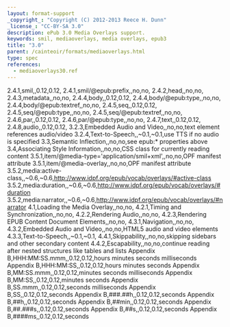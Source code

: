 ```yaml
---
layout: format-support
_copyright_: "Copyright (C) 2012-2013 Reece H. Dunn"
_license_: "CC-BY-SA 3.0"
description: ePub 3.0 Media Overlays support.
keywords: smil, mediaoverlays, media overlays, epub3
title: "3.0"
parent: /cainteoir/formats/mediaoverlays.html
type: spec
references:
  - mediaoverlays30.ref
---
```


2.4.1,smil,,0.12,0.12,
2.4.1,smil/@epub:prefix,,no,no,
2.4.2,head,,no,no,
2.4.3,metadata,,no,no,
2.4.4,body,,0.12,0.12,
2.4.4,body/@epub:type,,no,no,
2.4.4,body/@epub:textref,,no,no,
2.4.5,seq,,0.12,0.12,
2.4.5,seq/@epub:type,,no,no,
2.4.5,seq/@epub:textref,,no,no,
2.4.6,par,,0.12,0.12,
2.4.6,par/@epub:type,,no,no,
2.4.7,text,,0.12,0.12,
2.4.8,audio,,0.12,0.12,
3.2.3,Embedded Audio and Video,,no,no,text element references audio/video
3.2.4,Text-to-Speech,,~0.1,~0.1,use TTS if no audio is specified
3.3,Semantic Inflection,,no,no,see epub:* properties above
3.4,Associating Style Information,,no,no,CSS class for currently reading content
3.5.1,item/@media-type='application/smil+xml',,no,no,OPF manifest attribute
3.5.1,item/@media-overlay,,no,no,OPF manifest attribute
3.5.2,media:active-class,,~0.6,~0.6,http://www.idpf.org/epub/vocab/overlays/#active-class
3.5.2,media:duration,,~0.6,~0.6,http://www.idpf.org/epub/vocab/overlays/#duration
3.5.2,media:narrator,,~0.6,~0.6,http://www.idpf.org/epub/vocab/overlays/#narrator
4.1,Loading the Media Overlay,,no,no,
4.2.1,Timing and Synchronization,,no,no,
4.2.2,Rendering Audio,,no,no,
4.2.3,Rendering EPUB Content Document Elements,,no,no,
4.3.1,Navigation,,no,no,
4.3.2,Embedded Audio and Video,,no,no,HTML5 audio and video elements
4.3.3,Text-to-Speech,,~0.1,~0.1,
4.4.1,Skippability,,no,no,skipping sidebars and other secondary content
4.4.2,Escapability,,no,no,continue reading after nested structures like tables and lists
Appendix B,HHH:MM:SS.mmm,,0.12,0.12,hours minutes seconds milliseconds
Appendix B,HHH:MM:SS,,0.12,0.12,hours minutes seconds
Appendix B,MM:SS.mmm,,0.12,0.12,minutes seconds milliseconds
Appendix B,MM:SS,,0.12,0.12,minutes seconds
Appendix B,SS.mmm,,0.12,0.12,seconds milliseconds
Appendix B,SS,,0.12,0.12,seconds
Appendix B,###.##h,,0.12,0.12,seconds
Appendix B,##h,,0.12,0.12,seconds
Appendix B,##min,,0.12,0.12,seconds
Appendix B,##.###s,,0.12,0.12,seconds
Appendix B,##s,,0.12,0.12,seconds
Appendix B,####ms,,0.12,0.12,seconds
